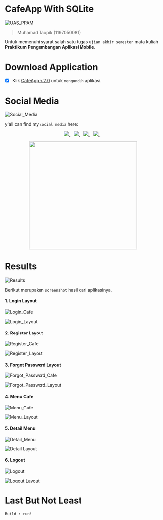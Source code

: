 # CafeApp With SQLite
![UAS_PPAM](https://img.shields.io/badge/UTS%20Praktikum%20Pengembangan%20Aplikasi%20Mobile-CafeApp-blue)

> Muhamad Taopik (1197050081)

Untuk memenuhi syarat salah satu tugas `ujian akhir semester` mata kuliah **Praktikum Pengembangan Aplikasi Mobile**.

# Download Application

- [x] Klik [CafeApp v.2.0](https://raw.githubusercontent.com/Mr94t3z/CafeApp-With-SQLite/master/application/CafeApp%20v2.0.apk) untuk `mengunduh` aplikasi.

# Social Media
![Social_Media](https://img.shields.io/badge/Social-Media-blue)

y'all can find my `social media` here:
 
<p align='center'>
 
 <a href="https://www.facebook.com/mr.94t3z">
  <img src="https://img.shields.io/badge/Facebook-%231877F2.svg?style=for-the-badge&logo=Facebook&logoColor=white" />        
 </a>&nbsp;&nbsp;
 
 <a href="https://www.instagram.com/m.taopik_/">
  <img src="https://img.shields.io/badge/instagram-E4405F?style=for-the-badge&logo=instagram&logoColor=white" /> 
 </a>&nbsp;&nbsp;
 
 <a href="https://www.linkedin.com/in/muhamad-taopik-8b0746174">
  <img src="https://img.shields.io/badge/linkedin-%230077B5.svg?&style=for-the-badge&logo=linkedin&logoColor=white" />
 </a>&nbsp;&nbsp;
 
 <a href="https://twitter.com/mr94t3z">
  <img src="https://img.shields.io/twitter/follow/mr94t3z?color=1DA1F2&logo=twitter&style=for-the-badge" />
 </a>&nbsp;&nbsp;
  
</p>

<p align='center'>
 <a href="#">
  <img src="https://github-readme-stats.vercel.app/api?username=Mr94t3z&show_icons=true&count_private=true&theme=dark" width="350">
 </a>
</p>

# Results
![Results](https://img.shields.io/badge/Results-CafeApp%20With%20SQLite-blue)

Berikut merupakan `screenshot` hasil dari aplikasinya.

<h4>1. Login Layout</h4>

![Login_Cafe](https://img.shields.io/badge/Login-CafeApp%20With%20SQLite-yellowgreen)

![Login_Layout](results/login.png)

<h4>2. Register Layout</h4>

![Register_Cafe](https://img.shields.io/badge/Register-CafeApp%20With%20SQLite-yellowgreen)

![Register_Layout](results/register.png)

<h4>3. Forgot Password Layout</h4>

![Forgot_Password_Cafe](https://img.shields.io/badge/Forgot$%20Password-CafeApp%20With%20SQLite-yellowgreen)

![Forgot_Password_Layout](results/forgot-password.png)

<h4>4. Menu Cafe</h4>

![Menu_Cafe](https://img.shields.io/badge/Menu%20Cafe-CafeApp%20With%20SQLite-yellowgreen)

![Menu_Layout](results/menu-cafe.png)

<h4>5. Detail Menu</h4>

![Detail_Menu](https://img.shields.io/badge/Detail%20Menu-CafeApp%20With%20SQLite-yellowgreen)

![Detail Layout](results/detail-menu.png)

<h4>6. Logout</h4>

![Logout](https://img.shields.io/badge/Logout-CafeApp%20With%20SQLite-yellowgreen)

![Logout Layout](results/logout.png)

# Last But Not Least

```
Build : run!
```
